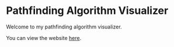 # Pathfinding Algorithm Visualizer

Welcome to my pathfinding algorithm visualizer.

You can view the website <a href="https://joon0516.github.io/Pathfinding-Algorithm-Visualizer/">here</a>.
